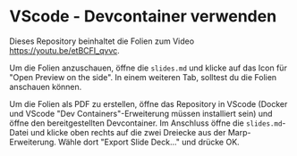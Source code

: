 # VScode - Devcontainer verwenden

Dieses Repository beinhaltet die Folien zum Video https://youtu.be/etBCFI_qvvc.

Um die Folien anzuschauen, öffne die `slides.md` und klicke auf das Icon für
"Open Preview on the side". In einem weiteren Tab, solltest du die Folien anschauen können.

Um die Folien als PDF zu erstellen, öffne das Repository in VScode (Docker und VScode
"Dev Containers"-Erweiterung müssen installiert sein) und öffne den bereitgestellten
Devcontainer.
Im Anschluss öffne die `slides.md`-Datei und klicke oben rechts auf die zwei Dreiecke
aus der Marp-Erweiterung. Wähle dort "Export Slide Deck..." und drücke OK.
